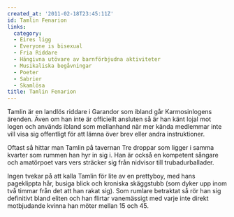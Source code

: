 ```yaml
---
created_at: '2011-02-18T23:45:11Z'
id: Tamlin Fenarion
links:
  category:
  - Eires ligg
  - Everyone is bisexual
  - Fria Riddare
  - Hängivna utövare av barnförbjudna aktiviteter
  - Musikaliska begåvningar
  - Poeter
  - Sabrier
  - Skamlösa
title: Tamlin Fenarion
---
```


Tamlin är en landlös riddare i Garandor som ibland går Karmosinlogens ärenden. Även om han inte är
officiellt ansluten så är han känt lojal mot logen och används ibland som mellanhand när mer kända
medlemmar inte vill visa sig offentligt för att lämna över brev eller andra instruktioner.

Oftast så hittar man Tamlin på tavernan Tre droppar som ligger i samma kvarter som rummen han hyr in
sig i. Han är också en kompetent sångare och amatörpoet vars vers sträcker sig från nidvisor till
trubadurballader.

Ingen tvekar på att kalla Tamlin för lite av en prettyboy, med hans pageklippta hår, busiga blick
och kroniska skäggstubb (som dyker upp inom två timmar från det att han rakat sig). Som rumlare
betraktat så rör han sig definitivt bland eliten och han flirtar vanemässigt med varje inte direkt
motbjudande kvinna han möter mellan 15 och 45.